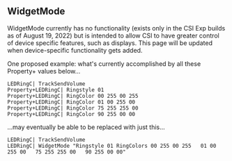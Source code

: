 ## WidgetMode
WidgetMode currently has no functionality (exists only in the CSI Exp builds as of August 19, 2022) but is intended to allow CSI to have greater control of device specific features, such as displays. This page will be updated when device-specific functionality gets added.

One proposed example: what's currently accomplished by all these Property+ values below...
```
LEDRingC| TrackSendVolume
Property+LEDRingC| Ringstyle 01
Property+LEDRingC| RingColor 00 255 00 255
Property+LEDRingC| RingColor 01 00 255 00
Property+LEDRingC| RingColor 75 255 255 00
Property+LEDRingC| RingColor 90 255 00 00
```

...may eventually be able to be replaced with just this...
```
LEDRingC| TrackSendVolume
LEDRingC| WidgetMode "Ringstyle 01 RingColors 00 255 00 255   01 00 255 00   75 255 255 00   90 255 00 00"
```